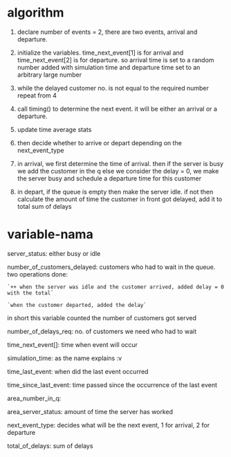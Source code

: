 # algorithm

1. declare number of events = 2, there are two events, 
arrival and departure.

2. initialize the variables. time_next_event[1] is for arrival
and time_next_event[2] is for departure. so arrival time is set to
a random number added with simulation time and departure time set
to an arbitrary large number

3. while the delayed customer no. is not equal to the required number repeat from 4

4. call timing() to determine the next event. it will be either an arrival
or a departure. 

5. update time average stats

6. then decide whether to arrive or depart depending on the next_event_type

7. in arrival, we first determine the time of arrival. then if the server is busy we add the customer in the q
else we consider the delay = 0, we make the server busy and schedule a departure time for this customer

8. in depart, if the queue is empty then make the server idle. if not then calculate the amount of time the customer
in front got delayed, add it to total sum of delays


# variable-nama

server_status: either busy or idle

number_of_customers_delayed: customers who had to wait in the queue. two operations done:
    
    `++ when the server was idle and the customer arrived, added delay = 0 with the total`
    
    `when the customer departed, added the delay`
    
in short this variable counted the number of customers got served

number_of_delays_req: no. of customers we need who had to wait

time_next_event[]: time when event will occur

simulation_time: as the name explains :v

time_last_event: when did the last event occurred

time_since_last_event: time passed since the occurrence of the last event

area_number_in_q: 

area_server_status: amount of time the server has worked

next_event_type: decides what will be the next event, 1 for arrival, 2 for departure

total_of_delays: sum of delays